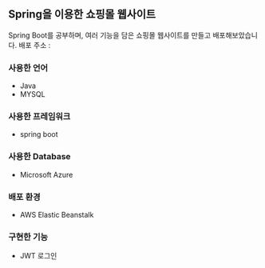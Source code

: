 ## Spring을 이용한 쇼핑몰 웹사이트
Spring Boot를 공부하며, 여러 기능을 담은 쇼핑몰 웹사이트를 만들고 배포해보았습니다.
배포 주소 : 

### 사용한 언어
- Java
- MYSQL

### 사용한 프레임워크
- spring boot

### 사용한 Database
- Microsoft Azure

### 배포 환경
- AWS Elastic Beanstalk

### 구현한 기능
- JWT 로그인
